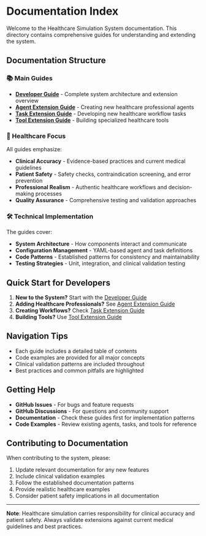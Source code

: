 # Documentation Index

Welcome to the Healthcare Simulation System documentation. This directory contains comprehensive guides for understanding and extending the system.

## Documentation Structure

### 📚 Main Guides

- **[Developer Guide](DEVELOPER_GUIDE.md)** - Complete system architecture and extension overview
- **[Agent Extension Guide](AGENT_EXTENSION_GUIDE.md)** - Creating new healthcare professional agents
- **[Task Extension Guide](TASK_EXTENSION_GUIDE.md)** - Developing new healthcare workflow tasks
- **[Tool Extension Guide](TOOL_EXTENSION_GUIDE.md)** - Building specialized healthcare tools

### 🏥 Healthcare Focus

All guides emphasize:
- **Clinical Accuracy** - Evidence-based practices and current medical guidelines
- **Patient Safety** - Safety checks, contraindication screening, and error prevention
- **Professional Realism** - Authentic healthcare workflows and decision-making processes
- **Quality Assurance** - Comprehensive testing and validation approaches

### 🛠️ Technical Implementation

The guides cover:
- **System Architecture** - How components interact and communicate
- **Configuration Management** - YAML-based agent and task definitions
- **Code Patterns** - Established patterns for consistency and maintainability
- **Testing Strategies** - Unit, integration, and clinical validation testing

## Quick Start for Developers

1. **New to the System?** Start with the [Developer Guide](DEVELOPER_GUIDE.md)
2. **Adding Healthcare Professionals?** See [Agent Extension Guide](AGENT_EXTENSION_GUIDE.md)
3. **Creating Workflows?** Check [Task Extension Guide](TASK_EXTENSION_GUIDE.md)
4. **Building Tools?** Use [Tool Extension Guide](TOOL_EXTENSION_GUIDE.md)

## Navigation Tips

- Each guide includes a detailed table of contents
- Code examples are provided for all major concepts
- Clinical validation patterns are included throughout
- Best practices and common pitfalls are highlighted

## Getting Help

- **GitHub Issues** - For bugs and feature requests
- **GitHub Discussions** - For questions and community support
- **Documentation** - Check these guides first for implementation patterns
- **Code Examples** - Review existing agents, tasks, and tools for reference

## Contributing to Documentation

When contributing to the system, please:
1. Update relevant documentation for any new features
2. Include clinical validation examples
3. Follow the established documentation patterns
4. Provide realistic healthcare examples
5. Consider patient safety implications in all documentation

---

**Note**: Healthcare simulation carries responsibility for clinical accuracy and patient safety. Always validate extensions against current medical guidelines and best practices.